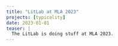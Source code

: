 ```yaml
---
title: "LitLab at MLA 2023"
projects: [typicality]
date: 2023-01-01
teaser: |
  The LitLab is doing stuff at MLA 2023.
---
```

